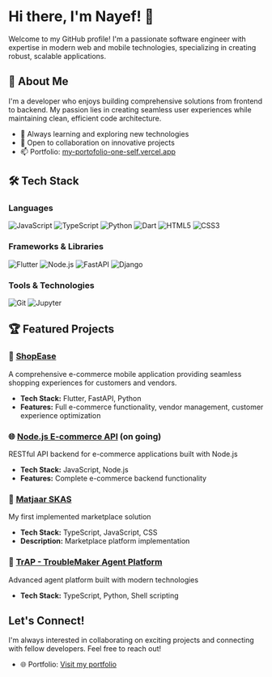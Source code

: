 # Hi there, I'm Nayef! 👋

Welcome to my GitHub profile! I'm a passionate software engineer with expertise in modern web and mobile technologies, specializing in creating robust, scalable applications.

## 🚀 About Me

I'm a developer who enjoys building comprehensive solutions from frontend to backend. My passion lies in creating seamless user experiences while maintaining clean, efficient code architecture.

- 🌱 Always learning and exploring new technologies
- 💼 Open to collaboration on innovative projects
- 📫 Portfolio: [my-portofolio-one-self.vercel.app](https://my-portofolio-one-self.vercel.app)

## 🛠️ Tech Stack

### Languages
![JavaScript](https://img.shields.io/badge/-JavaScript-F7DF1E?style=flat-square&logo=javascript&logoColor=black)
![TypeScript](https://img.shields.io/badge/-TypeScript-3178C6?style=flat-square&logo=typescript&logoColor=white)
![Python](https://img.shields.io/badge/-Python-3776AB?style=flat-square&logo=python&logoColor=white)
![Dart](https://img.shields.io/badge/-Dart-0175C2?style=flat-square&logo=dart&logoColor=white)
![HTML5](https://img.shields.io/badge/-HTML5-E34F26?style=flat-square&logo=html5&logoColor=white)
![CSS3](https://img.shields.io/badge/-CSS3-1572B6?style=flat-square&logo=css3&logoColor=white)

### Frameworks & Libraries
![Flutter](https://img.shields.io/badge/-Flutter-02569B?style=flat-square&logo=flutter&logoColor=white)
![Node.js](https://img.shields.io/badge/-Node.js-339933?style=flat-square&logo=node.js&logoColor=white)
![FastAPI](https://img.shields.io/badge/-FastAPI-009688?style=flat-square&logo=fastapi&logoColor=white)
![Django](https://img.shields.io/badge/-Django-092E20?style=flat-square&logo=django&logoColor=white)

### Tools & Technologies
![Git](https://img.shields.io/badge/-Git-F05032?style=flat-square&logo=git&logoColor=white)
![Jupyter](https://img.shields.io/badge/-Jupyter-F37626?style=flat-square&logo=jupyter&logoColor=white)

## 🏆 Featured Projects

### 🛒 [ShopEase](https://github.com/NASSWIEL/ShopEase)
A comprehensive e-commerce mobile application providing seamless shopping experiences for customers and vendors.
- **Tech Stack:** Flutter, FastAPI, Python
- **Features:** Full e-commerce functionality, vendor management, customer experience optimization

### 🌐 [Node.js E-commerce API](https://github.com/NASSWIEL/nodejs-ecommerce-api) (on going)
RESTful API backend for e-commerce applications built with Node.js
- **Tech Stack:** JavaScript, Node.js
- **Features:** Complete e-commerce backend functionality

### 🏪 [Matjaar SKAS](https://github.com/NASSWIEL/matjaar-SKAS)
My first implemented marketplace solution
- **Tech Stack:** TypeScript, JavaScript, CSS
- **Description:** Marketplace platform implementation


### 🎯 [TrAP - TroubleMaker Agent Platform](https://github.com/NASSWIEL/TrAP--TroubleMaker-Agent-Platform)
Advanced agent platform built with modern technologies
- **Tech Stack:** TypeScript, Python, Shell scripting

## Let's Connect!

I'm always interested in collaborating on exciting projects and connecting with fellow developers. Feel free to reach out!

- 🌐 Portfolio: [Visit my portfolio](https://my-portofolio-one-self.vercel.app)

